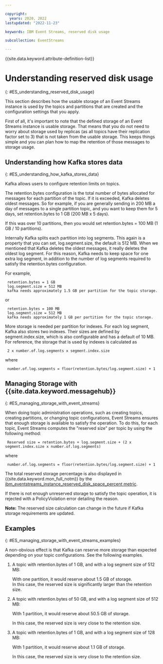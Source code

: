```yaml
---

copyright:
  years: 2020, 2022
lastupdated: "2022-11-23"

keywords: IBM Event Streams, reserved disk usage

subcollection: EventStreams

---
```


{{site.data.keyword.attribute-definition-list}}

# Understanding reserved disk usage
{: #ES_understanding_reserved_disk_usage}

This section describes how the usable storage of an Event Streams instance is used by the topics and partitions that are created and the configuration settings that you apply.

First of all, it's important to note that the defined storage of an Event Streams instance is usable storage. That means that you do not need to worry about storage used by replicas (as all topics have their replication factor set to 3) that is not taken from the usable storage. This keeps things simple and you can plan how to map the retention 
of those messages to storage usage.

## Understanding how Kafka stores data
{: #ES_understanding_how_kafka_stores_data}

Kafka allows users to configure retention limits on topics.

The retention.bytes configuration is the total number of bytes allocated for messages for each partition of the topic. If it is exceeded, Kafka deletes oldest messages. So for example, if you are generally sending in 200 MB a day of messages to a single partition topic, and you want to keep them for 5 days, set retention.bytes to 1 GB (200 MB x 5 days). 

If this was over 10 partitions, then you would set retention.bytes = 100 MB (1 GB / 10 partitions).

Internally Kafka splits each partition into log segments. This again is a property that you can set, log.segment.size, the default is 512 MB. When we mentioned that Kafka deletes the oldest messages, it really deletes the oldest log segment. For this reason, Kafka needs to keep space for one extra log segment, in addition to the number of log segments required to satisfy the retention.bytes configuration.

For example,

     retention.bytes = 1 GB
     log.segment.size = 512 MB
     kafka needs approximately 1.5 GB per partition for the topic storage.

or 

     retention.bytes = 100 MB
     log.segment.size = 512 MB
     kafka needs approximately 1 GB per partition for the topic storage.

More storage is needed per partition for indexes. For each log segment, Kafka also stores two indexes. Their sizes are defined by segment.index.size, which is also configurable and has a default of 10 MB. For reference, the storage that is used by indexes is calculated as 

     2 x number.of.log.segments x segment.index.size

where 

     number.of.log.segments = floor(retention.bytes/log.segment.size) + 1
     
## Managing Storage with {{site.data.keyword.messagehub}}
{: #ES_managing_storage_with_event_streams}     

When doing topic administration operations, such as creating topics, creating partitions, or changing topic configurations, Event Streams ensures that enough storage is available to satisfy the operation. To do this, for each topic, Event Streams computes the "reserved size" per topic by using the following method:

     Reserved size = retention.bytes + log.segment.size + (2 x segment.index.size x number.of.log.segments)

where 

     number.of.log.segments = floor(retention.bytes/log.segment.size) + 1


The total reserved storage percentage is also displayed in {{site.data.keyword.mon_full_notm}} by the [ibm_eventstreams_instance_reserved_disk_space_percent metric](/docs/EventStreams?topic=EventStreams-metrics#ibm_eventstreams_instance_reserved_disk_space_percent).

If there is not enough unreserved storage to satisfy the topic operation, it is rejected with a PolicyViolation error detailing the reason.

**Note:** The reserved size calculation can change in the future if Kafka storage requirements are updated.

## Examples
{: #ES_managing_storage_with_event_streams_examples}  

A non-obvious effect is that Kafka can reserve more storage than expected depending on your topic configurations. See the following examples.

1. A topic with retention.bytes of 1 GB, and with a log segment size of 512 MB:

    With one partition, it would reserve about 1.5 GB of storage.
   
    In this case, the reserved size is significantly larger than the retention size.

2. A topic with retention.bytes of 50 GB, and with a log segment size of 512 MB:

    With 1 partition, it would reserve about 50.5 GB of storage.
    
    In this case, the reserved size is very close to the retention size.

3. A topic with retention.bytes of 1 GB, and with a log segment size of 128 MB:

    With 1 partition, it would reserve about 1.1 GB of storage.
    
    In this case, the reserved size is very close to the retention size.
